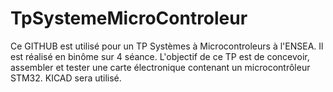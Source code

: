 # TpSystemeMicroControleur
Ce GITHUB est utilisé pour un TP Systèmes à Microcontroleurs à l'ENSEA.
Il est réalisé en binôme sur 4 séance.
L'objectif de ce TP est de concevoir, assembler et tester une carte électronique contenant un microcontrôleur STM32.
KICAD sera utilisé.
